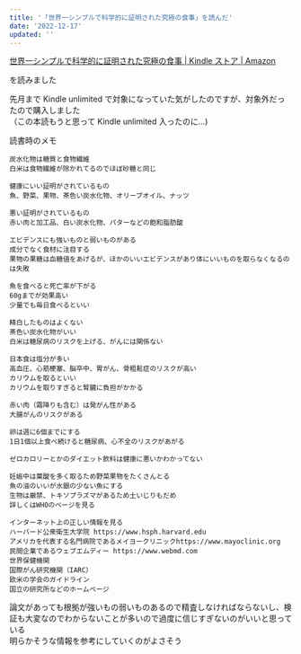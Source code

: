 ```yaml
---
title: '「世界一シンプルで科学的に証明された究極の食事」を読んだ'
date: '2022-12-17'
updated: ''
---
```


[世界一シンプルで科学的に証明された究極の食事 | Kindle ストア \| Amazon](https://www.amazon.co.jp/%E4%B8%96%E7%95%8C%E4%B8%80%E3%82%B7%E3%83%B3%E3%83%97%E3%83%AB%E3%81%A7%E7%A7%91%E5%AD%A6%E7%9A%84%E3%81%AB%E8%A8%BC%E6%98%8E%E3%81%95%E3%82%8C%E3%81%9F%E7%A9%B6%E6%A5%B5%E3%81%AE%E9%A3%9F%E4%BA%8B-%E6%B4%A5%E5%B7%9D-%E5%8F%8B%E4%BB%8B-ebook/dp/B07BNFS5PP/ref=sr_1_1?__mk_ja_JP=%E3%82%AB%E3%82%BF%E3%82%AB%E3%83%8A&crid=2N85P8AHICWF4&keywords=%E4%B8%96%E7%95%8C%E4%B8%80%E3%82%B7%E3%83%B3%E3%83%97%E3%83%AB%E3%81%A7%E7%A7%91%E5%AD%A6%E7%9A%84%E3%81%AB%E8%A8%BC%E6%98%8E%E3%81%95%E3%82%8C%E3%81%9F%E7%A9%B6%E6%A5%B5%E3%81%AE%E9%A3%9F%E4%BA%8B&qid=1671258539&sprefix=%E4%B8%96%E7%95%8C%E4%B8%80%E3%82%B7%E3%83%B3%E3%83%97%E3%83%AB%E3%81%A7%E7%A7%91%E5%AD%A6%E7%9A%84%E3%81%AB%E8%A8%BC%E6%98%8E%E3%81%95%E3%82%8C%E3%81%9F%E7%A9%B6%E6%A5%B5%E3%81%AE%E9%A3%9F%E4%BA%8B%2Caps%2C195&sr=8-1)

を読みました

先月まで Kindle unlimited で対象になっていた気がしたのですが、対象外だったので購入しました  
（この本読もうと思って Kindle unlimited 入ったのに...)

読書時のメモ

```
炭水化物は糖質と食物繊維
白米は食物繊維が除かれてるのでほぼ砂糖と同じ

健康にいい証明がされているもの
魚、野菜、果物、茶色い炭水化物、オリーブオイル、ナッツ

悪い証明がされているもの
赤い肉と加工品、白い炭水化物、バターなどの飽和脂肪酸

エビデンスにも強いものと弱いものがある
成分でなく食材に注目する
果物の果糖は血糖値をあげるが、ほかのいいエビデンスがあり体にいいものを取らなくなるのは失敗

魚を食べると死亡率が下がる
60gまでが効果高い
少量でも毎日食べるといい

精白したものはよくない
茶色い炭水化物がいい
白米は糖尿病のリスクを上げる、がんには関係ない

日本食は塩分が多い
高血圧、心筋梗塞、脳卒中、胃がん、骨粗鬆症のリスクが高い
カリウムを取るといい
カリウムを取りすぎると腎臓に負担がかかる

赤い肉（霜降りも含む）は発がん性がある
大腸がんのリスクがある

卵は週に6個までにする
1日1個以上食べ続けると糖尿病、心不全のリスクがあがる

ゼロカロリーとかのダイエット飲料は健康に悪いかわかってない

妊娠中は葉酸を多く取るため野菜果物をたくさんとる
魚の油のいいが水銀の少ない魚にする
生物は厳禁、トキソプラズマがあるため土いじりもだめ
詳しくはWHOのページを見る

インターネット上の正しい情報を見る
ハーバード公衆衛生大学院 https://www.hsph.harvard.edu
アメリカを代表する名門病院であるメイヨークリニックhttps://www.mayoclinic.org
民間企業であるウェブエムディー https://www.webmd.com
世界保健機関
国際がん研究機関（IARC）
欧米の学会のガイドライン
国立の研究所などのホームページ
```

論文があっても根拠が強いもの弱いものあるので精査しなければならないし、検証も大変なのでわからないことが多いので過度に信じすぎないのがいいと思っている  
明らかそうな情報を参考にしていくのがよさそう  
